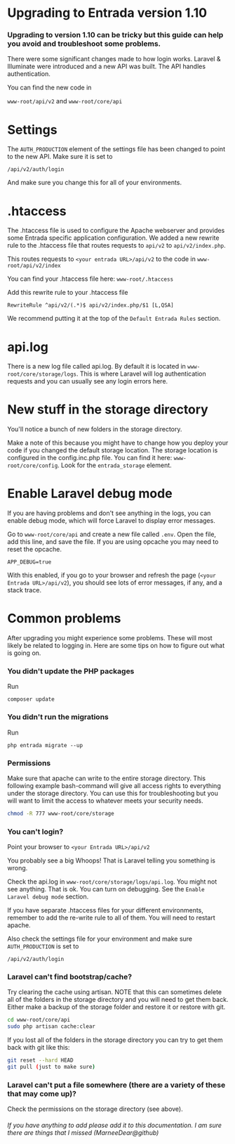 # Upgrading to Entrada version 1.10

### Upgrading to version 1.10 can be tricky but this guide can help you avoid and troubleshoot some problems.

There were some significant changes made to how login works. Laravel & Illuminate were introduced and a new API was built. The API handles authentication. 

You can find the new code in

```www-root/api/v2```
and
```www-root/core/api```

# Settings
The ```AUTH_PRODUCTION``` element of the settings file has been changed to point to the new API. Make sure it is set to

```
/api/v2/auth/login
```

And make sure you change this for all of your environments.

# .htaccess

The .htaccess file is used to configure the Apache webserver and provides some Entrada specific application configuration. We added a new rewrite rule to the .htaccess file that routes requests to ```api/v2``` to ```api/v2/index.php```. 

This routes requests to ```<your entrada URL>/api/v2``` to the code in ```www-root/api/v2/index```

You can find your .htaccess file here: ```www-root/.htaccess```

Add this rewrite rule to your .htaccess file 

```RewriteRule ^api/v2/(.*)$ api/v2/index.php/$1 [L,QSA]```

We recommend putting it at the top of the ```Default Entrada Rules``` section.

# api.log

There is a new log file called api.log. By default it is located in ```www-root/core/storage/logs```. This is where Laravel will log authentication requests and you can usually see any login errors here.

# New stuff in the storage directory

You'll notice a bunch of new folders in the storage directory. 

Make a note of this because you might have to change how you deploy your code if you changed the default storage location. The storage location is configured in the config.inc.php file. You can find it here: ```www-root/core/config```. Look for the ```entrada_storage``` element. 

# Enable Laravel debug mode

If you are having problems and don't see anything in the logs, you can enable debug mode, which will force Laravel to display error messages.

Go to ```www-root/core/api``` and create a new file called ```.env```.
Open the file, add this line, and save the file. If you are using opcache you may need to reset the opcache.
```
APP_DEBUG=true
```
With this enabled, if you go to your browser and refresh the page (```<your Entrada URL>/api/v2```), you should see lots of error messages, if any, and a stack trace.

# Common problems
After upgrading you might experience some problems. These will most likely be related to logging in. Here are some tips on how to figure out what is going on.

### You didn't update the PHP packages

Run 

```
composer update
```

### You didn't run the migrations

Run 
```
php entrada migrate --up
```

### Permissions

Make sure that apache can write to the entire storage directory. This following example bash-command will give all access rights to everything under the storage directory. You can use this for troubleshooting but you will want to limit the access to whatever meets your security needs.

```bash 
chmod -R 777 www-root/core/storage
```

### You can't login?

Point your browser to ```<your Entrada URL>/api/v2```

You probably see a big Whoops! That is Laravel telling you something is wrong. 

Check the api.log in ```www-root/core/storage/logs/api.log```. You might not see anything. That is ok. You can turn on debugging. See the ```Enable Laravel debug mode``` section.

If you have separate .htaccess files for your different environments, remember to add the re-write rule to all of them. You will need to restart apache.

Also check the settings file for your environment and make sure ```AUTH_PRODUCTION``` is set to

```
/api/v2/auth/login
```

### Laravel can't find bootstrap/cache?
Try clearing the cache using artisan. NOTE that this can sometimes delete all of the folders in the storage directory and you will need to get them back. Either make a backup of the storage folder and restore it or restore with git.

```bash
cd www-root/core/api
sudo php artisan cache:clear
```

If you lost all of the folders in the storage directory you can try to get them back with git like this:

```bash
git reset --hard HEAD
git pull (just to make sure)
```

### Laravel can't put a file somewhere (there are a variety of these that may come up)?

Check the permissions on the storage directory (see above).

###### If you have anything to add please add it to this documentation. I am sure there are things that I missed (MarneeDear@github)







